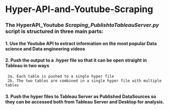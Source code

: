 # Hyper-API-and-Youtube-Scraping

### The HyperAPI_Youtube *Scraping_PublishtoTableauServer.py* script is structured in three main parts:
#### 1. Use the Youtube API to extract information on the most popular Data science and Data engineering videos
#### 2. Push the output to a .hyper file so that it can be open straight in Tableau in two ways
     2a. Each table is pushed to a single hyper file
     2b. The two tables are combined in a single hyper file with multiple tables 
#### 3. Push the hyper files to Tableau Server as Published DataSources so they can be accessed both from Tableau Server and Desktop for analysis.
